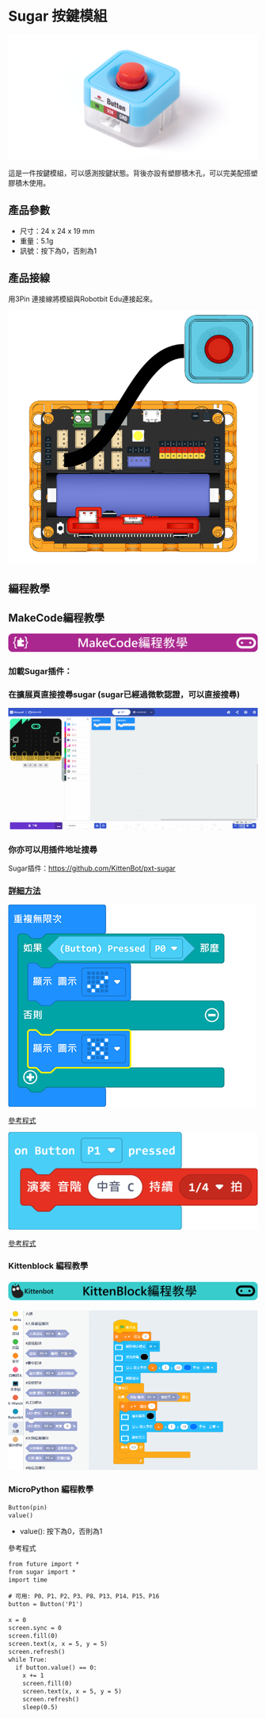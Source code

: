 # Sugar 按鍵模組

![](./images/button1.png)

這是一件按鍵模組，可以感測按鍵狀態。背後亦設有塑膠積木孔，可以完美配搭塑膠積木使用。

## 產品參數

- 尺寸：24 x 24 x 19 mm
- 重量：5.1g
- 訊號：按下為0，否則為1

## 產品接線

用3Pin 連接線將模組與Robotbit Edu連接起來。

![](./images/button_wire.png)

## 編程教學

## MakeCode編程教學

![](../PWmodules/images/mcbanner.png)

### 加載Sugar插件：

### 在擴展頁直接搜尋sugar (sugar已經過微軟認證，可以直接搜尋)

![](./images/sugar_search.gif)

### 你亦可以用插件地址搜尋

Sugar插件：https://github.com/KittenBot/pxt-sugar

### [詳細方法](../../Makecode/powerBrickMC)

![](./images/button_mc_code.png)

[參考程式](https://makecode.microbit.org/_EUeXbC8c5195)

![](./images/button_mc_code2.png)

[參考程式](https://makecode.microbit.org/_a3wE97V67EWA)

### Kittenblock 編程教學

![](../PWmodules/images/kbbanner.png)

![](./images/button3.png)

### MicroPython 編程教學

    Button(pin)
    value()

- value(): 按下為0，否則為1

參考程式

    from future import *
    from sugar import *
    import time
    
    # 可用: P0、P1、P2、P3、P8、P13、P14、P15、P16
    button = Button('P1')
    
    x = 0
    screen.sync = 0
    screen.fill(0)
    screen.text(x, x = 5, y = 5)
    screen.refresh()
    while True:
      if button.value() == 0:
        x += 1
        screen.fill(0)
        screen.text(x, x = 5, y = 5)
        screen.refresh()
        sleep(0.5)